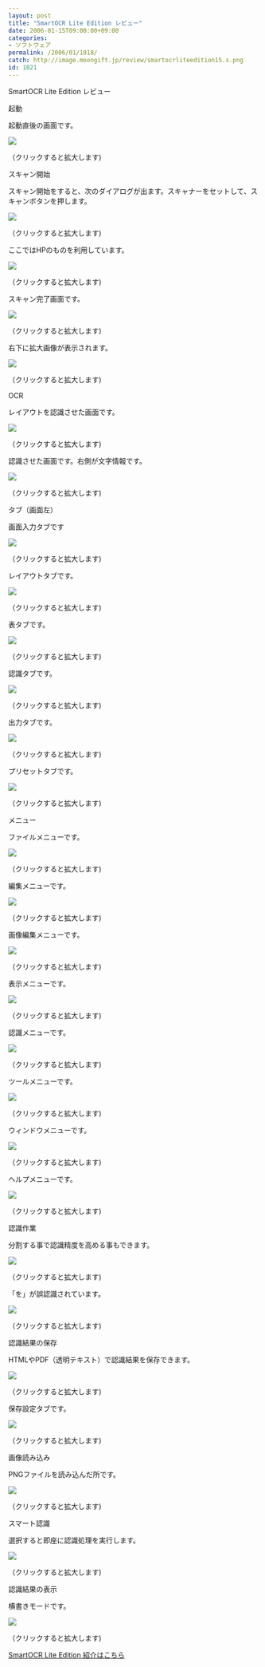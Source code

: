 ```yaml
---
layout: post
title: "SmartOCR Lite Edition レビュー"
date: 2006-01-15T09:00:00+09:00
categories:
- ソフトウェア
permalink: /2006/01/1018/
catch: http://image.moongift.jp/review/smartocrliteedition15.s.png
id: 1021
---
```

SmartOCR Lite Edition レビュー  
<!--more-->

起動

  

起動直後の画面です。

  

[![](http://image.moongift.jp/review/smartocrliteedition1.s.png)](http://image.moongift.jp/review/smartocrliteedition1.png)  
  
（クリックすると拡大します)

  

スキャン開始

  

スキャン開始をすると、次のダイアログが出ます。スキャナーをセットして、スキャンボタンを押します。

  

[![](http://image.moongift.jp/review/smartocrliteedition2.s.png)](http://image.moongift.jp/review/smartocrliteedition2.png)  
  
（クリックすると拡大します)

  

ここではHPのものを利用しています。

  

[![](http://image.moongift.jp/review/smartocrliteedition3.s.png)](http://image.moongift.jp/review/smartocrliteedition3.png)  
  
（クリックすると拡大します)

  

スキャン完了画面です。

  

[![](http://image.moongift.jp/review/smartocrliteedition4.s.png)](http://image.moongift.jp/review/smartocrliteedition4.png)  
  
（クリックすると拡大します)

  

右下に拡大画像が表示されます。

  

[![](http://image.moongift.jp/review/smartocrliteedition5.s.png)](http://image.moongift.jp/review/smartocrliteedition5.png)  
  
（クリックすると拡大します)

  

OCR

  

レイアウトを認識させた画面です。

  

[![](http://image.moongift.jp/review/smartocrliteedition6.s.png)](http://image.moongift.jp/review/smartocrliteedition6.png)  
  
（クリックすると拡大します)

  

認識させた画面です。右側が文字情報です。

  

[![](http://image.moongift.jp/review/smartocrliteedition7.s.png)](http://image.moongift.jp/review/smartocrliteedition7.png)  
  
（クリックすると拡大します)

  

タブ（画面左）

  

画面入力タブです

  

[![](http://image.moongift.jp/review/smartocrliteedition8.s.png)](http://image.moongift.jp/review/smartocrliteedition8.png)  
  
（クリックすると拡大します)

  

レイアウトタブです。

  

[![](http://image.moongift.jp/review/smartocrliteedition9.s.png)](http://image.moongift.jp/review/smartocrliteedition9.png)  
  
（クリックすると拡大します)

  

表タブです。

  

[![](http://image.moongift.jp/review/smartocrliteedition10.s.png)](http://image.moongift.jp/review/smartocrliteedition10.png)  
  
（クリックすると拡大します)

  

認識タブです。

  

[![](http://image.moongift.jp/review/smartocrliteedition11.s.png)](http://image.moongift.jp/review/smartocrliteedition11.png)  
  
（クリックすると拡大します)

  

出力タブです。

  

[![](http://image.moongift.jp/review/smartocrliteedition12.s.png)](http://image.moongift.jp/review/smartocrliteedition12.png)  
  
（クリックすると拡大します)

  

プリセットタブです。

  

[![](http://image.moongift.jp/review/smartocrliteedition13.s.png)](http://image.moongift.jp/review/smartocrliteedition13.png)  
  
（クリックすると拡大します)

  

メニュー

  

ファイルメニューです。

  

[![](http://image.moongift.jp/review/smartocrliteedition14.s.png)](http://image.moongift.jp/review/smartocrliteedition14.png)  
  
（クリックすると拡大します)

  

編集メニューです。

  

[![](http://image.moongift.jp/review/smartocrliteedition15.s.png)](http://image.moongift.jp/review/smartocrliteedition15.png)  
  
（クリックすると拡大します)

  

画像編集メニューです。

  

[![](http://image.moongift.jp/review/smartocrliteedition16.s.png)](http://image.moongift.jp/review/smartocrliteedition16.png)  
  
（クリックすると拡大します)

  

表示メニューです。

  

[![](http://image.moongift.jp/review/smartocrliteedition17.s.png)](http://image.moongift.jp/review/smartocrliteedition17.png)  
  
（クリックすると拡大します)

  

認識メニューです。

  

[![](http://image.moongift.jp/review/smartocrliteedition18.s.png)](http://image.moongift.jp/review/smartocrliteedition18.png)  
  
（クリックすると拡大します)

  

ツールメニューです。

  

[![](http://image.moongift.jp/review/smartocrliteedition19.s.png)](http://image.moongift.jp/review/smartocrliteedition19.png)  
  
（クリックすると拡大します)

  

ウィンドウメニューです。

  

[![](http://image.moongift.jp/review/smartocrliteedition20.s.png)](http://image.moongift.jp/review/smartocrliteedition20.png)  
  
（クリックすると拡大します)

  

ヘルプメニューです。

  

[![](http://image.moongift.jp/review/smartocrliteedition21.s.png)](http://image.moongift.jp/review/smartocrliteedition21.png)  
  
（クリックすると拡大します)

  

認識作業

  

分割する事で認識精度を高める事もできます。

  

[![](http://image.moongift.jp/review/smartocrliteedition22.s.png)](http://image.moongift.jp/review/smartocrliteedition22.png)  
  
（クリックすると拡大します)

  

「を」が誤認識されています。

  

[![](http://image.moongift.jp/review/smartocrliteedition23.s.png)](http://image.moongift.jp/review/smartocrliteedition23.png)  
  
（クリックすると拡大します)

  

認識結果の保存

  

HTMLやPDF（透明テキスト）で認識結果を保存できます。

  

[![](http://image.moongift.jp/review/smartocrliteedition24.s.png)](http://image.moongift.jp/review/smartocrliteedition24.png)  
  
（クリックすると拡大します)

  

保存設定タブです。

  

[![](http://image.moongift.jp/review/smartocrliteedition25.s.png)](http://image.moongift.jp/review/smartocrliteedition25.png)  
  
（クリックすると拡大します)

  

画像読み込み

  

PNGファイルを読み込んだ所です。

  

[![](http://image.moongift.jp/review/smartocrliteedition26.s.png)](http://image.moongift.jp/review/smartocrliteedition26.png)  
  
（クリックすると拡大します)

  

スマート認識

  

選択すると即座に認識処理を実行します。

  

[![](http://image.moongift.jp/review/smartocrliteedition27.s.png)](http://image.moongift.jp/review/smartocrliteedition27.png)  
  
（クリックすると拡大します)

  

認識結果の表示

  

横書きモードです。

  

[![](http://image.moongift.jp/review/smartocrliteedition28.s.png)](http://image.moongift.jp/review/smartocrliteedition28.png)  
  
（クリックすると拡大します)

  

[SmartOCR Lite Edition 紹介はこちら](http://fw.moongift.jp/intro/i-1014.html)

